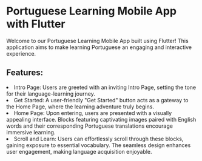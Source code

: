 # Portuguese Learning Mobile App with Flutter

Welcome to our Portuguese Learning Mobile App built using Flutter! This application aims to make learning Portuguese an engaging and interactive experience.

## Features:

<li>Intro Page: Users are greeted with an inviting Intro Page, setting the tone for their language-learning journey.</li>

<li>Get Started: A user-friendly "Get Started" button acts as a gateway to the Home Page, where the learning adventure truly begins.</li>

<li>Home Page: Upon entering, users are presented with a visually appealing interface. Blocks featuring captivating images paired with English words and their corresponding Portuguese translations encourage immersive learning.</li>

<li>Scroll and Learn: Users can effortlessly scroll through these blocks, gaining exposure to essential vocabulary. The seamless design enhances user engagement, making language acquisition enjoyable.</li>
